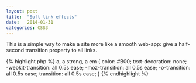 ```yaml
---
layout: post
title:  "Soft link effects"
date:   2014-01-31
categories: CSS3
---
```


This is a simple way to make a site more like a smooth web-app: give a half-second transition property to all links.

{% highlight php %}
a, a strong, a em { 
	color: #B00; 
	text-decoration: none; 
	-webkit-transition: all 0.5s ease; 
	-moz-transition: all 0.5s ease; 
	-o-transition: all 0.5s ease; 
	transition: all 0.5s ease; 
}
{% endhighlight %}
